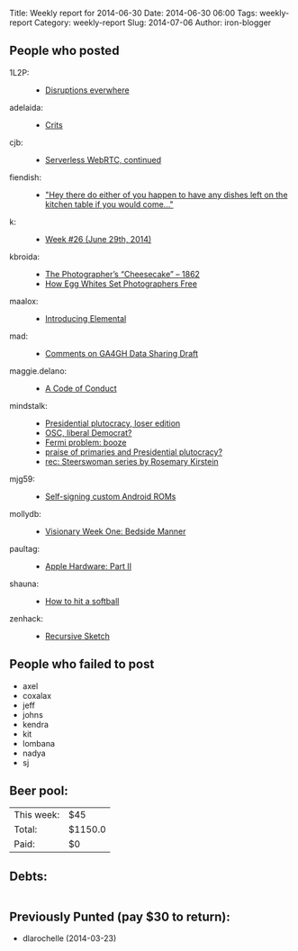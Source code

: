 Title: Weekly report for 2014-06-30
Date: 2014-06-30 06:00
Tags: weekly-report
Category: weekly-report
Slug: 2014-07-06
Author: iron-blogger


<h2>People who posted</h2>
<dl>
<dt><span class="user">1L2P:</span></dt>
<dd>
  <ul>
   <li><a href="http://1l2p.net/2014/07/01/Disruptions.html">Disruptions everwhere</a></li>
  </ul>
</dd>
<dt><span class="user">adelaida:</span></dt>
<dd>
  <ul>
   <li><a href="http://saddlebaggins.wordpress.com/2014/07/07/crits/">Crits</a></li>
  </ul>
</dd>
<dt><span class="user">cjb:</span></dt>
<dd>
  <ul>
   <li><a href="http://blog.printf.net/articles/2014/07/01/serverless-webrtc-continued/">Serverless WebRTC, continued</a></li>
  </ul>
</dd>
<dt><span class="user">fiendish:</span></dt>
<dd>
  <ul>
   <li><a href="http://textsfromharriotte.tumblr.com/post/91011809956">"Hey there do either of you happen to have any dishes left on the kitchen table if you would come..."</a></li>
  </ul>
</dd>
<dt><span class="user">k:</span></dt>
<dd>
  <ul>
   <li><a href="http://www.googlish.com/?p=87">Week #26 (June 29th, 2014)</a></li>
  </ul>
</dd>
<dt><span class="user">kbroida:</span></dt>
<dd>
  <ul>
   <li><a href="http://thefoodbeat.net/the-photographers-cheesecake-1862/">The Photographer’s “Cheesecake” – 1862</a></li>
   <li><a href="http://thefoodbeat.net/albumen-photography/">How Egg Whites Set Photographers Free</a></li>
  </ul>
</dd>
<dt><span class="user">maalox:</span></dt>
<dd>
  <ul>
   <li><a href="http://alexose.blogspot.com/2014/07/introducing-elemental.html">Introducing Elemental</a></li>
  </ul>
</dd>
<dt><span class="user">mad:</span></dt>
<dd>
  <ul>
   <li><a href="http://blog.personalgenomes.org/2014/06/30/comments-on-ga4gh-data-sharing-draft/">Comments on GA4GH Data Sharing Draft</a></li>
  </ul>
</dd>
<dt><span class="user">maggie.delano:</span></dt>
<dd>
  <ul>
   <li><a href="http://maggiedelano.tumblr.com/post/90972672684">A Code of Conduct</a></li>
  </ul>
</dd>
<dt><span class="user">mindstalk:</span></dt>
<dd>
  <ul>
   <li><a href="http://mindstalk.livejournal.com/404493.html">Presidential plutocracy, loser edition</a></li>
   <li><a href="http://mindstalk.livejournal.com/404365.html">OSC, liberal Democrat?</a></li>
   <li><a href="http://mindstalk.livejournal.com/404179.html">Fermi problem: booze</a></li>
   <li><a href="http://mindstalk.livejournal.com/403916.html">praise of primaries and Presidential plutocracy?</a></li>
   <li><a href="http://mindstalk.livejournal.com/403587.html">rec: Steerswoman series by Rosemary Kirstein</a></li>
  </ul>
</dd>
<dt><span class="user">mjg59:</span></dt>
<dd>
  <ul>
   <li><a href="http://mjg59.dreamwidth.org/31765.html">Self-signing custom Android ROMs</a></li>
  </ul>
</dd>
<dt><span class="user">mollydb:</span></dt>
<dd>
  <ul>
   <li><a href="http://mmillions.wordpress.com/2014/07/01/visionary-week-one-bedside-manner/">Visionary Week One: Bedside Manner</a></li>
  </ul>
</dd>
<dt><span class="user">paultag:</span></dt>
<dd>
  <ul>
   <li><a href="http://blog.pault.ag/post/90775152998">Apple Hardware: Part II</a></li>
  </ul>
</dd>
<dt><span class="user">shauna:</span></dt>
<dd>
  <ul>
   <li><a href="http://www.shaunagm.net/blog/2014/07/how-to-hit-a-softball/?utm_source=rss&utm_medium=rss&utm_campaign=how-to-hit-a-softball">How to hit a softball</a></li>
  </ul>
</dd>
<dt><span class="user">zenhack:</span></dt>
<dd>
  <ul>
   <li><a href="http://www.zenhack.net/2014/07/04/recursive-sketch.html">Recursive Sketch</a></li>
  </ul>
</dd>
</dl>

<h2>People who failed to post</h2>
<ul>
<li class="user">axel</li>
<li class="user">coxalax</li>
<li class="user">jeff</li>
<li class="user">johns</li>
<li class="user">kendra</li>
<li class="user">kit</li>
<li class="user">lombana</li>
<li class="user">nadya</li>
<li class="user">sj</li>
</ul>



<h2>Beer pool:</h2>
<table>
  <tr> <td> This week: </td> <td> $45 </td> </tr>
  <tr> <td> Total: </td> <td> $1150.0 </td> </tr>
  <tr> <td> Paid: </td> <td> $0 </td> </tr>
</table>

<h2>Debts:</h2>

<table class="debts">
</table>

<h2>Previously Punted (pay $30 to return):</h2>
<ul>
<li>dlarochelle (2014-03-23)</li>
</ul>

